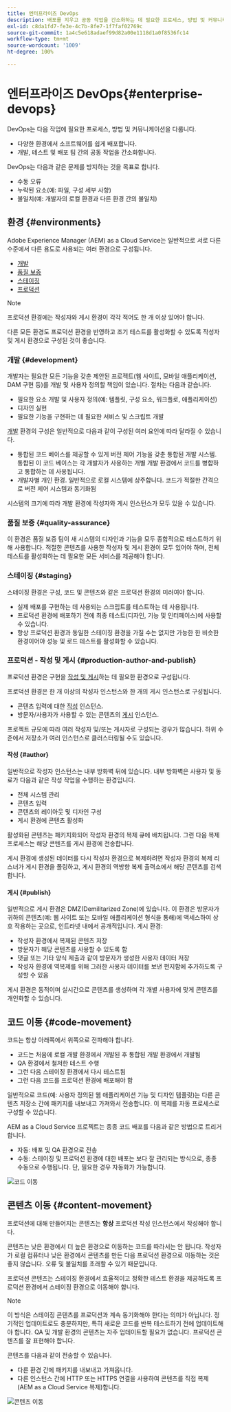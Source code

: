 ```yaml
---
title: 엔터프라이즈 DevOps
description: 배포를 지우고 공동 작업을 간소화하는 데 필요한 프로세스, 방법 및 커뮤니케이션에 대해 알아봅니다.
exl-id: c8da1fd7-fe3e-4c7b-8fe7-1f7faf02769c
source-git-commit: 1a4c5e618adaef99d82a00e1118d1a0f8536fc14
workflow-type: tm+mt
source-wordcount: '1009'
ht-degree: 100%

---
```


# 엔터프라이즈 DevOps{#enterprise-devops}

DevOps는 다음 작업에 필요한 프로세스, 방법 및 커뮤니케이션을 다룹니다.

* 다양한 환경에서 소프트웨어를 쉽게 배포합니다.
* 개발, 테스트 및 배포 팀 간의 공동 작업을 간소화합니다.

DevOps는 다음과 같은 문제를 방지하는 것을 목표로 합니다.

* 수동 오류
* 누락된 요소(예: 파일, 구성 세부 사항)
* 불일치(예: 개발자의 로컬 환경과 다른 환경 간의 불일치)

## 환경 {#environments}

Adobe Experience Manager (AEM) as a Cloud Service는 일반적으로 서로 다른 수준에서 다른 용도로 사용되는 여러 환경으로 구성됩니다.

* [개발](#development)
* [품질 보증](#quality-assurance)
* [스테이징](#staging)
* [프로덕션](#production-author-and-publish)

>[!NOTE]
>
>프로덕션 환경에는 작성자와 게시 환경이 각각 적어도 한 개 이상 있어야 합니다.
>
>다른 모든 환경도 프로덕션 환경을 반영하고 조기 테스트를 활성화할 수 있도록 작성자 및 게시 환경으로 구성된 것이 좋습니다.

### 개발 {#development}

개발자는 필요한 모든 기능을 갖춘 제안된 프로젝트(웹 사이트, 모바일 애플리케이션, DAM 구현 등)를 개발 및 사용자 정의할 책임이 있습니다. 절차는 다음과 같습니다.

* 필요한 요소 개발 및 사용자 정의(예: 템플릿, 구성 요소, 워크플로, 애플리케이션)
* 디자인 실현
* 필요한 기능을 구현하는 데 필요한 서비스 및 스크립트 개발

[개발](/help/implementing/developing/introduction/development-guidelines.md) 환경의 구성은 일반적으로 다음과 같이 구성된 여러 요인에 따라 달라질 수 있습니다.

* 통합된 코드 베이스를 제공할 수 있게 버전 제어 기능을 갖춘 통합된 개발 시스템. 통합된 이 코드 베이스는 각 개발자가 사용하는 개별 개발 환경에서 코드를 병합하고 통합하는 데 사용됩니다.
* 개발자별 개인 환경. 일반적으로 로컬 시스템에 상주합니다. 코드가 적절한 간격으로 버전 제어 시스템과 동기화됨

시스템의 크기에 따라 개발 환경에 작성자와 게시 인스턴스가 모두 있을 수 있습니다.

### 품질 보증 {#quality-assurance}

이 환경은 품질 보증 팀이 새 시스템의 디자인과 기능을 모두 종합적으로 테스트하기 위해 사용합니다. 적절한 콘텐츠를 사용한 작성자 및 게시 환경이 모두 있어야 하며, 전체 테스트를 활성화하는 데 필요한 모든 서비스를 제공해야 합니다.

### 스테이징 {#staging}

스테이징 환경은 구성, 코드 및 콘텐츠와 같은 프로덕션 환경의 미러여야 합니다.

* 실제 배포를 구현하는 데 사용되는 스크립트를 테스트하는 데 사용됩니다.
* 프로덕션 환경에 배포하기 전에 최종 테스트(디자인, 기능 및 인터페이스)에 사용할 수 있습니다.
* 항상 프로덕션 환경과 동일한 스테이징 환경을 가질 수는 없지만 가능한 한 비슷한 환경이어야 성능 및 로드 테스트를 활성화할 수 있습니다.

### 프로덕션 - 작성 및 게시 {#production-author-and-publish}

프로덕션 환경은 구현을 [작성 및 게시](/help/sites-cloud/authoring/author-publish.md)하는 데 필요한 환경으로 구성됩니다.

프로덕션 환경은 한 개 이상의 작성자 인스턴스와 한 개의 게시 인스턴스로 구성됩니다.

* 콘텐츠 입력에 대한 [작성](#author) 인스턴스.
* 방문자/사용자가 사용할 수 있는 콘텐츠의 [게시](#publish) 인스턴스.

프로젝트 규모에 따라 여러 작성자 및/또는 게시자로 구성되는 경우가 많습니다. 하위 수준에서 저장소가 여러 인스턴스로 클러스터링될 수도 있습니다.

#### 작성 {#author}

일반적으로 작성자 인스턴스는 내부 방화벽 뒤에 있습니다. 내부 방화벽은 사용자 및 동료가 다음과 같은 작성 작업을 수행하는 환경입니다.

* 전체 시스템 관리
* 콘텐츠 입력
* 콘텐츠의 레이아웃 및 디자인 구성
* 게시 환경에 콘텐츠 활성화

활성화된 콘텐츠는 패키지화되어 작성자 환경의 복제 큐에 배치됩니다. 그런 다음 복제 프로세스는 해당 콘텐츠를 게시 환경에 전송합니다.

게시 환경에 생성된 데이터를 다시 작성자 환경으로 복제하려면 작성자 환경의 복제 리스너가 게시 환경을 폴링하고, 게시 환경의 역방향 복제 출력소에서 해당 콘텐츠를 검색합니다.

#### 게시 {#publish}

일반적으로 게시 환경은 DMZ(Demilitarized Zone)에 있습니다. 이 환경은 방문자가 귀하의 콘텐츠(예: 웹 사이트 또는 모바일 애플리케이션 형식을 통해)에 액세스하여 상호 작용하는 곳으로, 인트라넷 내에서 공개적입니다. 게시 환경:

* 작성자 환경에서 복제된 콘텐츠 저장
* 방문자가 해당 콘텐츠를 사용할 수 있도록 함
* 댓글 또는 기타 양식 제출과 같이 방문자가 생성한 사용자 데이터 저장
* 작성자 환경에 역복제를 위해 그러한 사용자 데이터를 보낸 편지함에 추가하도록 구성할 수 있음

게시 환경은 동적이며 실시간으로 콘텐츠를 생성하며 각 개별 사용자에 맞게 콘텐츠를 개인화할 수 있습니다.

## 코드 이동 {#code-movement}

코드는 항상 아래쪽에서 위쪽으로 전파해야 합니다.

* 코드는 처음에 로컬 개발 환경에서 개발된 후 통합된 개발 환경에서 개발됨
* QA 환경에서 철저한 테스트 수행
* 그런 다음 스테이징 환경에서 다시 테스트됨
* 그런 다음 코드를 프로덕션 환경에 배포해야 함

일반적으로 코드(예: 사용자 정의된 웹 애플리케이션 기능 및 디자인 템플릿)는 다른 콘텐츠 저장소 간에 패키지를 내보내고 가져와서 전송합니다. 이 복제를 자동 프로세스로 구성할 수 있습니다.

AEM as a Cloud Service 프로젝트는 종종 코드 배포를 다음과 같은 방법으로 트리거합니다.

* 자동: 배포 및 QA 환경으로 전송
* 수동: 스테이징 및 프로덕션 환경에 대한 배포는 보다 잘 관리되는 방식으로, 종종 수동으로 수행됩니다. 단, 필요한 경우 자동화가 가능합니다.

![코드 이동](assets/code-movement.png)

## 콘텐츠 이동 {#content-movement}

프로덕션에 대해 만들어지는 콘텐츠는 **항상** 프로덕션 작성 인스턴스에서 작성해야 합니다.

콘텐츠는 낮은 환경에서 더 높은 환경으로 이동하는 코드를 따라서는 안 됩니다. 작성자가 로컬 컴퓨터나 낮은 환경에서 콘텐츠를 만든 다음 프로덕션 환경으로 이동하는 것은 좋지 않습니다. 오류 및 불일치를 초래할 수 있기 때문입니다.

프로덕션 콘텐츠는 스테이징 환경에서 효율적이고 정확한 테스트 환경을 제공하도록 프로덕션 환경에서 스테이징 환경으로 이동해야 합니다.

>[!NOTE]
>
>이 방식은 스테이징 콘텐츠를 프로덕션과 계속 동기화해야 한다는 의미가 아닙니다. 정기적인 업데이트로도 충분하지만, 특히 새로운 코드를 반복 테스트하기 전에 업데이트해야 합니다. QA 및 개발 환경의 콘텐츠는 자주 업데이트할 필요가 없습니다. 프로덕션 콘텐츠를 잘 표현해야 합니다.

콘텐츠를 다음과 같이 전송할 수 있습니다.

* 다른 환경 간에 패키지를 내보내고 가져옵니다.
* 다른 인스턴스 간에 HTTP 또는 HTTPS 연결을 사용하여 콘텐츠를 직접 복제(AEM as a Cloud Service 복제)합니다.

![콘텐츠 이동](assets/content-movement.png)

